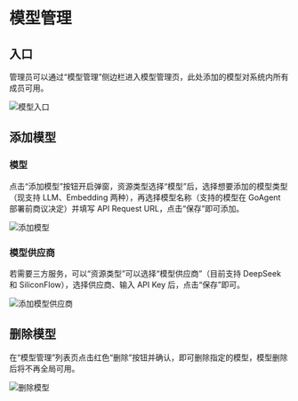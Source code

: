 # 模型管理

## 入口

管理员可以通过“模型管理”侧边栏进入模型管理页，此处添加的模型对系统内所有成员可用。

![模型入口](/model_manage_1.png)

## 添加模型

### 模型

点击“添加模型”按钮开启弹窗，资源类型选择“模型”后，选择想要添加的模型类型（现支持 LLM、Embedding 两种），再选择模型名称（支持的模型在 GoAgent 部署前商议决定）并填写 API Request URL，点击“保存”即可添加。

![添加模型](/model_manage_2.png)

### 模型供应商

若需要三方服务，可以“资源类型”可以选择“模型供应商”（目前支持 DeepSeek 和 SiliconFlow），选择供应商、输入 API Key 后，点击“保存”即可。

![添加模型供应商](/model_manage_3.png)

## 删除模型

在“模型管理”列表页点击红色“删除”按钮并确认，即可删除指定的模型，模型删除后将不再全局可用。

![删除模型](/model_manage_4.png)

